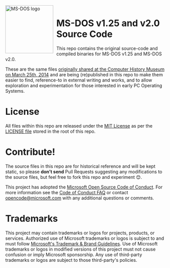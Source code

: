 <img width="150" height="150" align="left" style="float: left; margin: 0 10px 0 0;" alt="MS-DOS logo" src="https://github.com/Microsoft/MS-DOS/blob/main/msdos-logo.png">   

# MS-DOS v1.25 and v2.0 Source Code

This repo contains the original source-code and compiled binaries for MS-DOS v1.25 and MS-DOS v2.0.

These are the same files [originally shared at the Computer History Museum on March 25th, 2014]( http://www.computerhistory.org/atchm/microsoft-ms-dos-early-source-code/) and are being (re)published in this repo to make them easier to find, reference-to in external writing and works, and to allow exploration and experimentation for those interested in early PC Operating Systems.  

# License

All files within this repo are released under the [MIT License]( https://en.wikipedia.org/wiki/MIT_License) as per the [LICENSE file](https://github.com/Microsoft/MS-DOS/blob/main/LICENSE) stored in the root of this repo.

# Contribute!

The source files in this repo are for historical reference and will be kept static, so please **don’t send** Pull Requests suggesting any modifications to the source files, but feel free to fork this repo and experiment 😊.  

This project has adopted the [Microsoft Open Source Code of Conduct](https://opensource.microsoft.com/codeofconduct/).  For more information see the [Code of Conduct FAQ](https://opensource.microsoft.com/codeofconduct/faq/) or contact [opencode@microsoft.com](mailto:opencode@microsoft.com) with any additional questions or comments.

# Trademarks

This project may contain trademarks or logos for projects, products, or services. Authorized use of Microsoft
trademarks or logos is subject to and must follow
[Microsoft's Trademark & Brand Guidelines](https://www.microsoft.com/legal/intellectualproperty/trademarks/usage/general).
Use of Microsoft trademarks or logos in modified versions of this project must not cause confusion or imply Microsoft sponsorship.
Any use of third-party trademarks or logos are subject to those third-party's policies.
